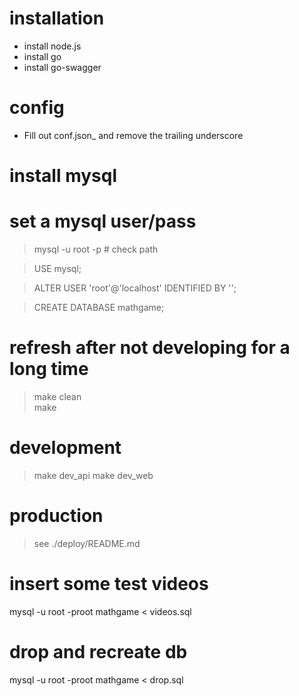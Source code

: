 # installation
- install node.js
- install go
- install go-swagger

# config
- Fill out conf.json_ and remove the trailing underscore

# install mysql

# set a mysql user/pass
> mysql -u root -p # check path

> USE mysql;

> ALTER USER 'root'@'localhost' IDENTIFIED BY '<PASSWORD>';

> CREATE DATABASE mathgame;

# refresh after not developing for a long time
> make clean  
> make

# development
> make dev_api
> make dev_web

# production
> see ./deploy/README.md

# insert some test videos
mysql -u root -proot mathgame < videos.sql

# drop and recreate db
mysql -u root -proot mathgame < drop.sql
